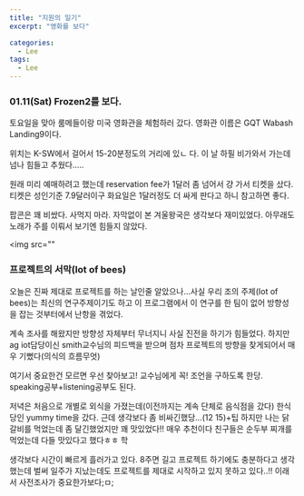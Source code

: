 ```yaml
---
title: "지원의 일기"
excerpt: "영화를 보다"

categories:
  - Lee
tags:
  - Lee
---
```


### 01.11(Sat) Frozen2를 보다.

토요일을 맞아 룸메들이랑 미국 영화관을 체험하러 갔다. 영화관 이름은 GQT Wabash Landing9이다.

위치는 K-SW에서 걸어서 15-20분정도의 거리에 있ㄴ 다. 이 날 하필 비가와서 가는데 넘나 힘들고 추웠다.....

원래 미리 예매하려고 했는데 reservation fee가 1달러 좀 넘어서 걍 가서 티켓을 샀다. 티켓은 성인기준 7.9달러이구 화요일은 1달러정도 더 싸게 판다고 하니 참고하면 좋다. 

팝콘은 꽤 비쌌다. 사먹지 마라.  자막없이 본 겨울왕국은 생각보다 재미있었다. 아무래도 노래가 주를 이뤄서 보기엔 힘들지 않았다.

<img src=""



### 프로젝트의 서막(Iot of bees)

오늘은 진짜 제대로 프로젝트를 하는 날인줄 알았으나...사실 우리 조의 주제(Iot of bees)는 최신의 연구주제이기도 하고 이 프로그램에서 이 연구를 한 팀이 없어 방향성을 잡는 것부터에서 난항을 겪었다. 

계속 조사를 해왔지만 방향성 자체부터 무너지니 사실 진전을 하기가 힘들었다. 하지만 ag iot담당이신 smith교수님의 피드백을 받으며  점차 프로젝트의 방향을 찾게되어서 매우 기뻤다(의식의 흐름무엇)

여기서 중요한건 모르면 우선 찾아보고! 교수님에게 꼭! 조언을 구하도록 한당. speaking공부+listening공부도 된다. 

 저녁은 처음으로 개별로 외식을 가졌는데(이전까지는 계속 단체로 음식점을 갔다) 한식당인 yummy time을 갔다. 근데 생각보다 좀 비싸긴했당...(12$~15$)+팁  하지만 나는 닭갈비를 먹었는데 좀 달긴했었지만 꽤 맛있었다!! 매우 추천이다 친구들은 순두부 찌개를 먹었는데 다들 맛있다고 했다ㅎㅎ 학



생각보다 시간이 빠르게 흘러가고 있다. 8주면 길고 프로젝트 하기에도 충분하다고 생각했는데 벌써 일주가 지났는데도 프로젝트를 제대로 시작하고 있지 못하고 있다..!! 이래서 사전조사가 중요한가보다;ㅁ;